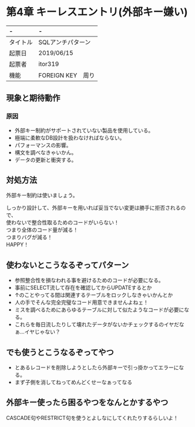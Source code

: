 # 第4章 キーレスエントリ(外部キー嫌い)

| -        | -                |
|:---------|:-----------------|
| タイトル | SQLアンチパターン  |
| 起票日   | 2019/06/15       |
| 起票者   | itor319          |
| 機能     | FOREIGN KEY　周り|

## 現象と期待動作
### 原因
- 外部キー制約がサポートされていない製品を使用している。
- 極端に柔軟なDB設計を扱わなければならない。
- パフォーマンスの影響。
- 構文を調べなきゃいかん。
- データの更新と衝突する。

## 対処方法
外部キー制約は使いましょう。

しっかり設計して、外部キーを用いれば妥当でない変更は勝手に拒否されるので、  
使わないで整合性取るためのコードがいらない！  
つまり全体のコード量が減る！  
つまりバグが減る！  
HAPPY！

## 使わないとこうなるぞってパターン
- 参照整合性を損なわれる事を避けるためのコードが必要になる。
 - 事前にSELECT流して存在を確認してからUPDATEするとか
 - ↑のことやってる間は関連するテーブルをロックしなきゃいかんとか
 - 人の手でそんな完全完璧なコード用意できませんよねェ！
- ミスを調べるためにあらゆるテーブルに対して似たようなコードが必要になる。
 - これらを毎日流したりして壊れたデータがないかチェックするのイヤだなぁ…イヤじゃない？

## でも使うとこうなるぞってやつ
- とあるレコードを削除しようとしたら外部キーで引っ掛かってエラーになる。
 - まず子側を消してねってめんどくせーなぁってなる

## 外部キー使ったら困るやつをなんとかするやつ
CASCADE句やRESTRICT句を使うとよしなにしてくれたりするらしいよ！

